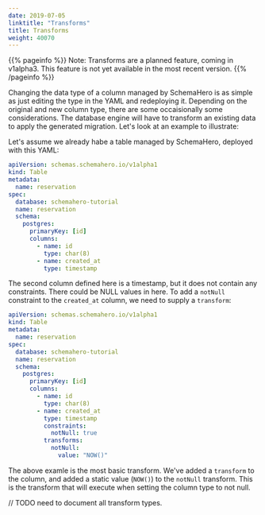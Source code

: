 ```yaml
---
date: 2019-07-05
linktitle: "Transforms"
title: Transforms
weight: 40070
---
```


{{% pageinfo %}}
Note: Transforms are a planned feature, coming in v1alpha3. This feature is not yet available in the most recent version.
{{% /pageinfo %}}

Changing the data type of a column managed by SchemaHero is as simple as just editing the type in the YAML and redeploying it. Depending on the original and new column type, there are some occaisionally some considerations. The database engine will have to transform an existing data to apply the generated migration. Let's look at an example to illustrate:

Let's assume we already habe a table managed by SchemaHero, deployed with this YAML:

```yaml
apiVersion: schemas.schemahero.io/v1alpha1
kind: Table
metadata:
  name: reservation
spec:
  database: schemahero-tutorial
  name: reservation
  schema:
    postgres:
      primaryKey: [id]
      columns:
        - name: id
          type: char(8)
        - name: created_at
          type: timestamp
```

The second column defined here is a timestamp, but it does not contain any constraints. There could be NULL values in here. To add a `notNull` constraint to the `created_at` column, we need to supply a `transform`:

```yaml
apiVersion: schemas.schemahero.io/v1alpha1
kind: Table
metadata:
  name: reservation
spec:
  database: schemahero-tutorial
  name: reservation
  schema:
    postgres:
      primaryKey: [id]
      columns:
        - name: id
          type: char(8)
        - name: created_at
          type: timestamp
          constraints:
            notNull: true
          transforms:
            notNull:
              value: "NOW()"
```

The above examle is the most basic transform. We've added a `transform` to the column, and added a static value (`NOW()`) to the `notNull` transform. This is the transform that will execute when setting the column type to not null.

 // TODO need to document all transform types.
